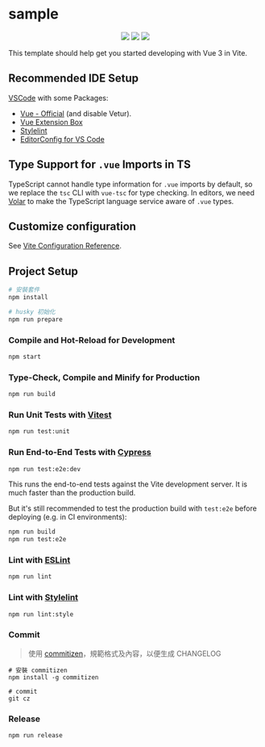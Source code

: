 # sample

<!--   my-icons -->
<p align="center">
  <a href="https://cn.vitejs.dev"><img src="https://img.shields.io/badge/Vite-^5.1.6-a750fe.svg"></a>
  <a href="https://vuejs.org"><img src="https://img.shields.io/badge/Vue-^3.4.21-42b883.svg"></a>
  <a href="https://www.typescriptlang.org"><img src="https://img.shields.io/badge/Typescript-~5.4.0-2f74c0.svg"></a> 
</p>

This template should help get you started developing with Vue 3 in Vite.

## Recommended IDE Setup

[VSCode](https://code.visualstudio.com/) with some Packages:

- [Vue - Official](https://marketplace.visualstudio.com/items?itemName=Vue.volar) (and disable Vetur).
- [Vue Extension Box](https://marketplace.visualstudio.com/items?itemName=MisterJ.vue-volar-extention-pack)
- [Stylelint](https://marketplace.visualstudio.com/items?itemName=stylelint.vscode-stylelint)
- [EditorConfig for VS Code](https://marketplace.visualstudio.com/items?itemName=EditorConfig.EditorConfig)

## Type Support for `.vue` Imports in TS

TypeScript cannot handle type information for `.vue` imports by default, so we replace the `tsc` CLI with `vue-tsc` for type checking. In editors, we need [Volar](https://marketplace.visualstudio.com/items?itemName=Vue.volar) to make the TypeScript language service aware of `.vue` types.

## Customize configuration

See [Vite Configuration Reference](https://vitejs.dev/config/).

## Project Setup

```sh
# 安裝套件
npm install

# husky 初始化
npm run prepare
```

### Compile and Hot-Reload for Development

```sh
npm start
```

### Type-Check, Compile and Minify for Production

```sh
npm run build
```

### Run Unit Tests with [Vitest](https://vitest.dev/)

```sh
npm run test:unit
```

### Run End-to-End Tests with [Cypress](https://www.cypress.io/)

```sh
npm run test:e2e:dev
```

This runs the end-to-end tests against the Vite development server.
It is much faster than the production build.

But it's still recommended to test the production build with `test:e2e` before deploying (e.g. in CI environments):

```sh
npm run build
npm run test:e2e
```

### Lint with [ESLint](https://eslint.org/)

```sh
npm run lint
```

### Lint with [Stylelint](https://stylelint.io/)

```sh
npm run lint:style
```

### Commit

> 使用 [commitizen](https://github.com/commitizen/cz-cli)，規範格式及內容，以便生成 CHANGELOG

```shell
# 安裝 commitizen
npm install -g commitizen

# commit
git cz
```

### Release

```sh
npm run release
```
